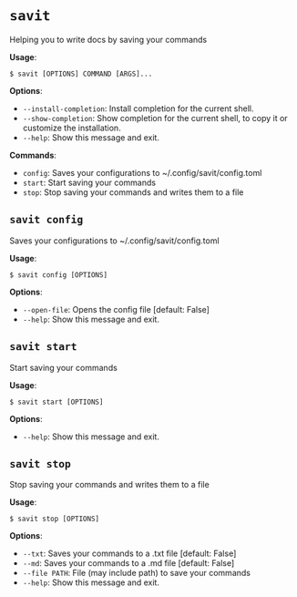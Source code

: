 # `savit`

Helping you to write docs by saving your commands

**Usage**:

```console
$ savit [OPTIONS] COMMAND [ARGS]...
```

**Options**:

* `--install-completion`: Install completion for the current shell.
* `--show-completion`: Show completion for the current shell, to copy it or customize the installation.
* `--help`: Show this message and exit.

**Commands**:

* `config`: Saves your configurations to ~/.config/savit/config.toml
* `start`: Start saving your commands
* `stop`: Stop saving your commands and writes them to a file

## `savit config`

Saves your configurations to ~/.config/savit/config.toml

**Usage**:

```console
$ savit config [OPTIONS]
```

**Options**:

* `--open-file`: Opens the config file  [default: False]
* `--help`: Show this message and exit.

## `savit start`

Start saving your commands

**Usage**:

```console
$ savit start [OPTIONS]
```

**Options**:

* `--help`: Show this message and exit.

## `savit stop`

Stop saving your commands and writes them to a file

**Usage**:

```console
$ savit stop [OPTIONS]
```

**Options**:

* `--txt`: Saves your commands to a .txt file  [default: False]
* `--md`: Saves your commands to a .md file  [default: False]
* `--file PATH`: File (may include path) to save your commands
* `--help`: Show this message and exit.

